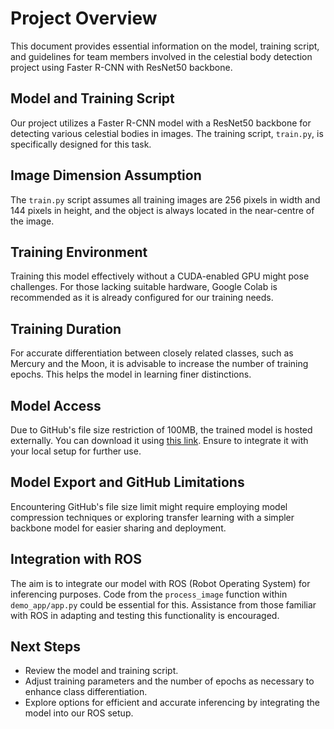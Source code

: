 # Project Overview

This document provides essential information on the model, training script, and guidelines for team members involved in the celestial body detection project using Faster R-CNN with ResNet50 backbone.

## Model and Training Script

Our project utilizes a Faster R-CNN model with a ResNet50 backbone for detecting various celestial bodies in images. The training script, `train.py`, is specifically designed for this task.

## Image Dimension Assumption

The `train.py` script assumes all training images are 256 pixels in width and 144 pixels in height, and the object is always located in the near-centre of the image.

## Training Environment

Training this model effectively without a CUDA-enabled GPU might pose challenges. For those lacking suitable hardware, Google Colab is recommended as it is already configured for our training needs.

## Training Duration

For accurate differentiation between closely related classes, such as Mercury and the Moon, it is advisable to increase the number of training epochs. This helps the model in learning finer distinctions.

## Model Access

Due to GitHub's file size restriction of 100MB, the trained model is hosted externally. You can download it using [this link](https://drive.google.com/file/d/1hWsvUoG82yvRbd0EhVfHnu5zrqpsoR9u/view?usp=sharing). Ensure to integrate it with your local setup for further use.

## Model Export and GitHub Limitations

Encountering GitHub's file size limit might require employing model compression techniques or exploring transfer learning with a simpler backbone model for easier sharing and deployment.

## Integration with ROS

The aim is to integrate our model with ROS (Robot Operating System) for inferencing purposes. Code from the `process_image` function within `demo_app/app.py` could be essential for this. Assistance from those familiar with ROS in adapting and testing this functionality is encouraged.

## Next Steps

- Review the model and training script.
- Adjust training parameters and the number of epochs as necessary to enhance class differentiation.
- Explore options for efficient and accurate inferencing by integrating the model into our ROS setup.

